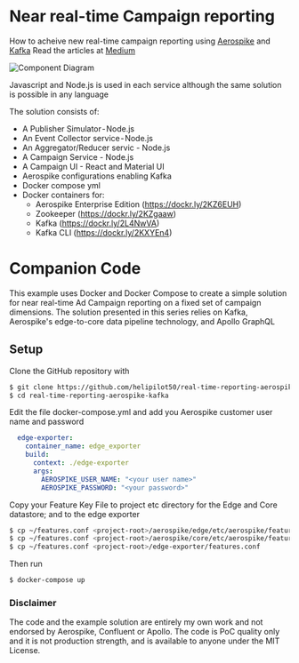 # Near real-time Campaign reporting
How to acheive new real-time campaign reporting using [Aerospike](www.aerospike.com) and [Kafka](https://kafka.apache.org/)
Read the articles at [Medium](https://link.medium.com/)

![Component Diagram](http://www.plantuml.com/plantuml/proxy?src=https://raw.githubusercontent.com/helipilot50/real-time-reporting-aerospike-kafka/master/architecture/complete-component-detail.puml&fmt=svg)

Javascript and Node.js is used in each service although the same solution is possible in any language

The solution consists of:
* A Publisher Simulator - Node.js
* An Event Collector service - Node.js
* An Aggregator/Reducer servic - Node.js
* A Campaign Service - Node.js
* A Campaign UI - React and Material UI
* Aerospike configurations enabling Kafka
* Docker compose yml
* Docker containers for:
  * Aerospike Enterprise Edition (https://dockr.ly/2KZ6EUH)
  * Zookeeper (https://dockr.ly/2KZgaaw)
  * Kafka (https://dockr.ly/2L4NwVA)
  * Kafka CLI (https://dockr.ly/2KXYEn4)


# Companion Code
This example uses Docker and Docker Compose to create a simple solution for near real-time Ad Campaign reporting on a fixed set of campaign dimensions. The solution presented in this series relies on Kafka, Aerospike's edge-to-core data pipeline technology, and Apollo GraphQL


## Setup

Clone the GitHub repository with 
```bash
$ git clone https://github.com/helipilot50/real-time-reporting-aerospike-kafka 
$ cd real-time-reporting-aerospike-kafka
```
Edit the file docker-compose.yml and add you Aerospike customer user name and password
```yml
  edge-exporter:
    container_name: edge_exporter
    build:
      context: ./edge-exporter
      args:
        AEROSPIKE_USER_NAME: "<your user name>"
        AEROSPIKE_PASSWORD: "<your password>"
```
Copy your Feature Key File to project etc directory for the Edge and Core datastore; and to the edge exporter
```bash
$ cp ~/features.conf <project-root>/aerospike/edge/etc/aerospike/features.conf
$ cp ~/features.conf <project-root>/aerospike/core/etc/aerospike/features.conf
$ cp ~/features.conf <project-root>/edge-exporter/features.conf
```
Then run
```bash
$ docker-compose up
```

### Disclaimer
The code and the example solution are entirely my own work and not endorsed by Aerospike, Confluent or Apollo. The code is PoC quality only and it is not production strength, and is available to anyone under the MIT License.
